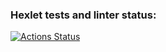 ### Hexlet tests and linter status:
[![Actions Status](https://github.com/aleksakokorewa/frontend-project-46/workflows/hexlet-check/badge.svg)](https://github.com/aleksakokorewa/frontend-project-46/actions)